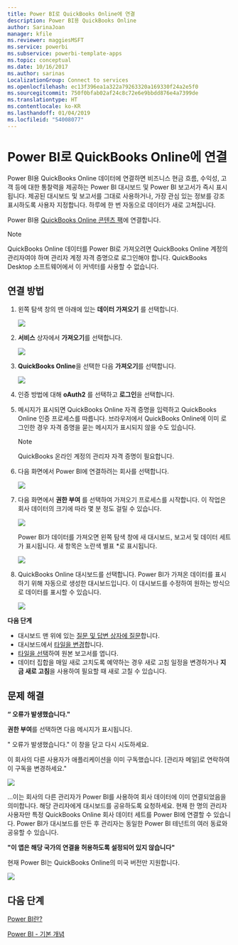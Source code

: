 ```yaml
---
title: Power BI로 QuickBooks Online에 연결
description: Power BI용 QuickBooks Online
author: SarinaJoan
manager: kfile
ms.reviewer: maggiesMSFT
ms.service: powerbi
ms.subservice: powerbi-template-apps
ms.topic: conceptual
ms.date: 10/16/2017
ms.author: sarinas
LocalizationGroup: Connect to services
ms.openlocfilehash: ec13f396ea1a322a79263320a169330f24a2e5f0
ms.sourcegitcommit: 750f0bfab02af24c8c72e6e9bbdd876e4a7399de
ms.translationtype: HT
ms.contentlocale: ko-KR
ms.lasthandoff: 01/04/2019
ms.locfileid: "54008077"
---
```

# <a name="connect-to-quickbooks-online-with-power-bi"></a>Power BI로 QuickBooks Online에 연결
Power BI용 QuickBooks Online 데이터에 연결하면 비즈니스 현금 흐름, 수익성, 고객 등에 대한 통찰력을 제공하는 Power BI 대시보드 및 Power BI 보고서가 즉시 표시됩니다. 제공된 대시보드 및 보고서를 그대로 사용하거나, 가장 관심 있는 정보를 강조 표시하도록 사용자 지정합니다. 하루에 한 번 자동으로 데이터가 새로 고쳐집니다.

Power BI용 [QuickBooks Online 콘텐츠 팩](https://dxt.powerbi.com/getdata/services/quickbooks-online)에 연결합니다.

>[!NOTE]
>QuickBooks Online 데이터를 Power BI로 가져오려면 QuickBooks Online 계정의 관리자여야 하며 관리자 계정 자격 증명으로 로그인해야 합니다. QuickBooks Desktop 소프트웨어에서 이 커넥터를 사용할 수 없습니다. 

## <a name="how-to-connect"></a>연결 방법
1. 왼쪽 탐색 창의 맨 아래에 있는 **데이터 가져오기** 를 선택합니다.
   
   ![](media/service-connect-to-quickbooks-online/pbi_getdata.png) 
2. **서비스** 상자에서 **가져오기**를 선택합니다.
   
   ![](media/service-connect-to-quickbooks-online/pbi_getservices.png) 
3. **QuickBooks Online**을 선택한 다음 **가져오기**를 선택합니다.
   
   ![](media/service-connect-to-quickbooks-online/qbo.png)
4. 인증 방법에 대해 **oAuth2** 를 선택하고 **로그인**을 선택합니다. 
5. 메시지가 표시되면 QuickBooks Online 자격 증명을 입력하고 QuickBooks Online 인증 프로세스를 따릅니다. 브라우저에서 QuickBooks Online에 이미 로그인한 경우 자격 증명을 묻는 메시지가 표시되지 않을 수도 있습니다.
   >[!NOTE]
   >QuickBooks 온라인 계정의 관리자 자격 증명이 필요합니다.
6. 다음 화면에서 Power BI에 연결하려는 회사를 선택합니다.
   
   ![](media/service-connect-to-quickbooks-online/pbi_qbo_almost.png)
7. 다음 화면에서 **권한 부여** 를 선택하여 가져오기 프로세스를 시작합니다. 이 작업은 회사 데이터의 크기에 따라 몇 분 정도 걸릴 수 있습니다. 
   
   ![](media/service-connect-to-quickbooks-online/pbi_qbo_authorizesm.png)
   
   Power BI가 데이터를 가져오면 왼쪽 탐색 창에 새 대시보드, 보고서 및 데이터 세트가 표시됩니다. 새 항목은 노란색 별표 \*로 표시됩니다.
   
   ![](media/service-connect-to-quickbooks-online/pbi_qbo_leftnavnew.png)
8. QuickBooks Online 대시보드를 선택합니다. Power BI가 가져온 데이터를 표시하기 위해 자동으로 생성한 대시보드입니다. 이 대시보드를 수정하여 원하는 방식으로 데이터를 표시할 수 있습니다. 
   
   ![](media/service-connect-to-quickbooks-online/pbi_qbo_dash.png)

**다음 단계**

* 대시보드 맨 위에 있는 [질문 및 답변 상자에 질문](consumer/end-user-q-and-a.md)합니다.
* 대시보드에서 [타일을 변경](service-dashboard-edit-tile.md)합니다.
* [타일을 선택](consumer/end-user-tiles.md)하여 원본 보고서를 엽니다.
* 데이터 집합을 매일 새로 고치도록 예약하는 경우 새로 고침 일정을 변경하거나 **지금 새로 고침**을 사용하여 필요할 때 새로 고칠 수 있습니다.

## <a name="troubleshooting"></a>문제 해결
**“ 오류가 발생했습니다."**

**권한 부여**를 선택하면 다음 메시지가 표시됩니다.

" 오류가 발생했습니다." 이 창을 닫고 다시 시도하세요.

이 회사의 다른 사용자가 애플리케이션을 이미 구독했습니다. [관리자 메일]로 연락하여 이 구독을 변경하세요."

![](media/service-connect-to-quickbooks-online/pbi_qbo_oopssm.png)

...이는 회사의 다른 관리자가 Power BI를 사용하여 회사 데이터에 이미 연결되었음을 의미합니다. 해당 관리자에게 대시보드를 공유하도록 요청하세요. 현재 한 명의 관리자 사용자만 특정 QuickBooks Online 회사 데이터 세트를 Power BI에 연결할 수 있습니다. Power BI가 대시보드를 만든 후 관리자는 동일한 Power BI 테넌트의 여러 동료와 공유할 수 있습니다.

**"이 앱은 해당 국가의 연결을 허용하도록 설정되어 있지 않습니다"**

현재 Power BI는 QuickBooks Online의 미국 버전만 지원합니다. 

![](media/service-connect-to-quickbooks-online/pbi_qbo_countrynotsupported.png)

## <a name="next-steps"></a>다음 단계
[Power BI란?](power-bi-overview.md)

[Power BI - 기본 개념](consumer/end-user-basic-concepts.md)


